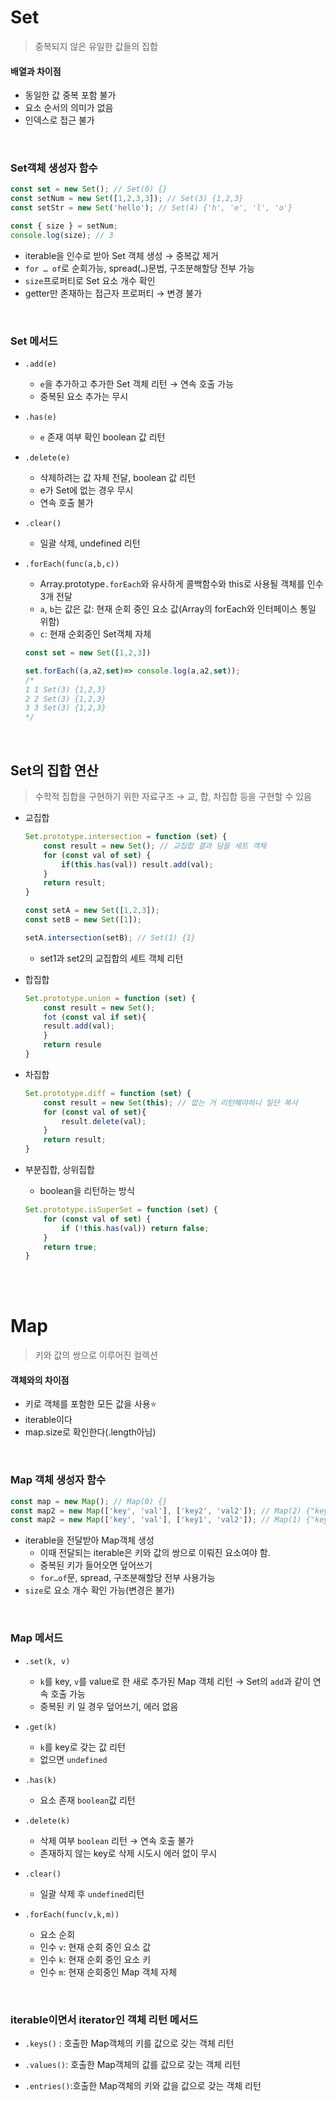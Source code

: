 # Set

>중복되지 않은 유일한 값들의 집합

#### 배열과 차이점

- 동일한 값 중복 포함 불가
- 요소 순서의 의미가 없음
- 인덱스로 접근 불가

</br>

### Set객체 생성자 함수

```jsx
const set = new Set(); // Set(0) {}
const setNum = new Set([1,2,3,3]); // Set(3) {1,2,3}
const setStr = new Set('hello'); // Set(4) {'h', 'e', 'l', 'o'}

const { size } = setNum;
console.log(size); // 3 
```

- iterable을 인수로 받아 Set 객체 생성 →  중복값 제거
- `for … of`로 순회가능, spread(`…`)문법, 구조분해할당 전부 가능
- `size`프로퍼티로 Set 요소 개수 확인
- getter만 존재하는 접근자 프로퍼티 → 변경 불가

</br>

### Set 메서드

- `.add(e)`
    - `e`을 추가하고 추가한 Set 객체 리턴 → 연속 호출 가능
    - 중복된 요소 추가는 무시
- `.has(e)`
    - `e` 존재 여부 확인 boolean 값 리턴
- `.delete(e)`
    - 삭제하려는 값 자체 전달, boolean 값 리턴
    - e가 Set에 없는 경우 무시
    - 연속 호출 불가
- `.clear()`
    - 일괄 삭제, undefined 리턴
- `.forEach(func(a,b,c))`
    - Array.prototype`.forEach`와 유사하게 콜백함수와 this로 사용될 객체를 인수 3개 전달
    - `a`, `b`는 값은 값: 현재 순회 중인 요소 값(Array의 forEach와 인터페이스 통일 위함)
    - `c`: 현재 순회중인 Set객체 자체
    
    ```jsx
    const set = new Set([1,2,3])
    
    set.forEach((a,a2,set)=> console.log(a,a2,set));
    /*
    1 1 Set(3) {1,2,3}
    2 2 Set(3) {1,2,3}
    3 3 Set(3) {1,2,3}
    */
    ```
    
</br>

## Set의 집합 연산

>수학적 집합을 구현하기 위한 자료구조 → 교, 합, 차집합 등을 구현할 수 있음

- 교집합
    
    ```jsx
    Set.prototype.intersection = function (set) {
    	const result = new Set(); // 교집합 결과 담을 세트 객체
    	for (const val of set) {
    		if(this.has(val)) result.add(val);
    	}
    	return result;
    }
    
    const setA = new Set([1,2,3]);
    const setB = new Set([1]);
    
    setA.intersection(setB); // Set(1) {1}
    ```
    
    - set1과 set2의 교집합의 세트 객체 리턴

- 합집합
    
    ```jsx
    Set.prototype.union = function (set) {
    	const result = new Set();
    	fot (const val if set){
    	result.add(val);
    	}
    	return resule
    }
    ```
    
- 차집합
    
    ```jsx
    Set.prototype.diff = function (set) {
    	const result = new Set(this); // 없는 거 리턴해야하니 일단 복사
    	for (const val of set){
    		result.delete(val);
    	}
    	return result;
    }
    ```
    
- 부분집합, 상위집합
    - boolean을 리턴하는 방식
    ```jsx
    Set.prototype.isSuperSet = function (set) {
    	for (const val of set) {
    		if (!this.has(val)) return false;
    	}
    	return true;
    }
    ```
    
</br></br>

# Map
>키와 값의 쌍으로 이루어진 컬렉션

#### 객체와의 차이점

- 키로 객체를 포함한 모든 값을 사용⭐
- iterable이다
- map.size로 확인한다(.length아님)


</br>


### Map 객체 생성자 함수

```jsx
const map = new Map(); // Map(0) {}
const map2 = new Map(['key', 'val'], ['key2', 'val2']); // Map(2) {"key1" => "val1", "key2"=>"val2"}
const map2 = new Map(['key', 'val'], ['key1', 'val2']); // Map(1) {"key1" => "val2"}

```

- iterable을 전달받아 Map객체 생성
    - 이때 전달되는 iterable은 키와 값의 쌍으로 이뤄진 요소여야 함.
    - 중복된 키가 들어오면 덮어쓰기
    - `for…of`문, spread, 구조분해할당 전부 사용가능
- `size`로 요소 개수 확인 가능(변경은 불가)

</br>

### Map 메서드

- `.set(k, v)`
    - `k`를 key, `v`를 value로 한 새로 추가된 Map 객체 리턴 → Set의 `add`과 같이 연속 호출 가능
    - 중복된 키 일 경우 덮어쓰기, 에러 없음

- `.get(k)`
    - `k`를 key로 갖는 값 리턴
    - 없으면 `undefined`

- `.has(k)`
    - 요소 존재 `boolean`값 리턴

- `.delete(k)`
    - 삭제 여부 `boolean` 리턴 → 연속 호출 불가
    - 존재하지 않는 key로 삭제 시도시 에러 없이 무시

- `.clear()`
    - 일괄 삭제 후 `undefined`리턴

- `.forEach(func(v,k,m))`
    - 요소 순회
    - 인수 `v`: 현재 순회 중인 요소 값
    - 인수 `k`: 현재 순회 중인 요소 키
    - 인수 `m`: 현재 순회중인 Map 객체 자체


</br>

### iterable이면서 iterator인 객체 리턴 메서드

- `.keys()` : 호출한 Map객체의 키를 값으로 갖는 객체 리턴

- `.values()`: 호출한 Map객체의 값를 값으로 갖는 객체 리턴

- `.entries()`:호출한 Map객체의 키와 값을 값으로 갖는 객체 리턴

</br>

